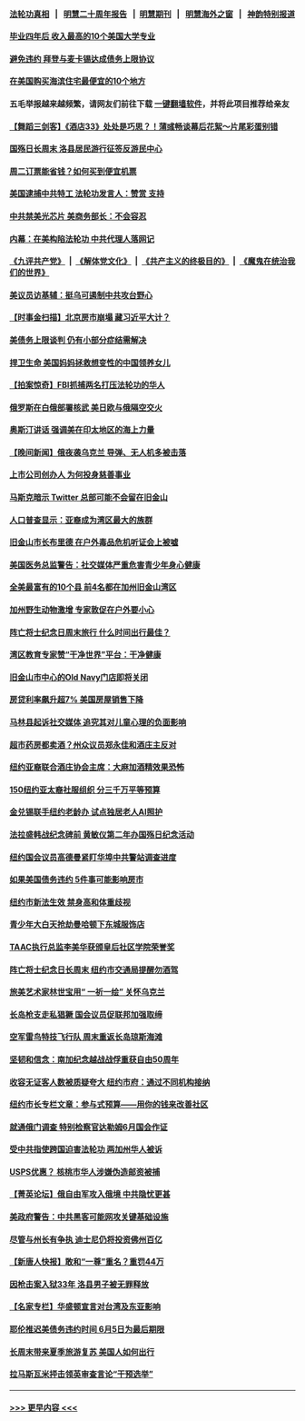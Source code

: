 #### [法轮功真相](https://github.com/gfw-breaker/truth/blob/master/README.md?t=0) &nbsp;&nbsp;|&nbsp;&nbsp; [明慧二十周年报告](https://github.com/gfw-breaker/mh-reports/blob/master/README.md?t=0) &nbsp;&nbsp;|&nbsp;&nbsp;[明慧期刊](https://github.com/gfw-breaker/mh-qikan) &nbsp;&nbsp;|&nbsp;&nbsp; [明慧海外之窗](https://github.com/gfw-breaker/mh-news/blob/master/README.md?t=0) &nbsp;&nbsp;|&nbsp;&nbsp; [神韵特别报道](https://github.com/gfw-breaker/mh-news/blob/master/shenyun.md?t=0)
#### [毕业四年后 收入最高的10个美国大学专业](../pages/nsc412/n14004229.md?t=05281843) 
#### [避免违约 拜登与麦卡锡达成债务上限协议](../pages/nsc412/n14005111.md?t=05281843) 
#### [在美国购买海滨住宅最便宜的10个地方](../pages/nsc412/n14005118.md?t=05281843) 
#### 五毛举报越来越频繁，请网友们前往下载 [一键翻墙软件](https://github.com/gfw-breaker/ssr-accounts)，并将此项目推荐给亲友
#### [【舞蹈三剑客】《酒店33》处处是巧思？！蒲彧畅谈幕后花絮～片尾彩蛋别错](../pages/nsc412/n14005153.md?t=05281843) 
#### [国殇日长周末 洛县居民游行征签反游民中心](../pages/nsc412/n14005130.md?t=05281843) 
#### [周二订票能省钱？如何买到便宜机票](../pages/nsc412/n14004896.md?t=05281843) 
#### [美国逮捕中共特工 法轮功发言人：赞赏 支持](../pages/nsc412/n14005107.md?t=05281843) 
#### [中共禁美光芯片 美商务部长：不会容忍](../pages/nsc412/n14005101.md?t=05281843) 
#### [内幕：在美构陷法轮功 中共代理人落网记](../pages/nsc412/n14005083.md?t=05281843) 
#### [《九评共产党》](https://github.com/begood0513/9ping.md/blob/master/README.md) &nbsp;|&nbsp; [《解体党文化》](../../../../jtdwh.md/blob/master/README.md)  &nbsp;|&nbsp; [《共产主义的终极目的》](../../../../gczydzjmd.md/blob/master/README.md) &nbsp;|&nbsp; [《魔鬼在统治我们的世界》](../../../../mgztzwmdsj.md/blob/master/README.md) 
#### [美议员访基辅：挺乌可遏制中共攻台野心](../pages/nsc412/n14005081.md?t=05281843) 
#### [【时事金扫描】北京房市崩塌 藏习近平大计？](../pages/nsc412/n14005071.md?t=05281843) 
#### [美债务上限谈判 仍有小部分症结需解决](../pages/nsc412/n14005079.md?t=05281843) 
#### [捍卫生命 美国妈妈拯救想变性的中国领养女儿](../pages/nsc412/n14005063.md?t=05281843) 
#### [【拍案惊奇】FBI抓捕两名打压法轮功的华人](../pages/nsc412/n14005056.md?t=05281843) 
#### [俄罗斯在白俄部署核武 美日欧与俄隔空交火](../pages/nsc412/n14005020.md?t=05281843) 
#### [奥斯汀讲话 强调美在印太地区的海上力量](../pages/nsc412/n14005040.md?t=05281843) 
#### [【晚间新闻】俄夜袭乌克兰 导弹、无人机多被击落](../pages/nsc412/n14004977.md?t=05281843) 
#### [上市公司创办人 为何投身慈善事业](../pages/nsc412/n14004973.md?t=05281843) 
#### [马斯克暗示 Twitter 总部可能不会留在旧金山](../pages/nsc412/n14004971.md?t=05281843) 
#### [人口普查显示：亚裔成为湾区最大的族群](../pages/nsc412/n14004966.md?t=05281843) 
#### [旧金山市长布里德 在户外毒品危机听证会上被嘘](../pages/nsc412/n14004964.md?t=05281843) 
#### [美国医务总监警告：社交媒体严重危害青少年身心健康](../pages/nsc412/n14004961.md?t=05281843) 
#### [全美最富有的10个县 前4名都在加州旧金山湾区](../pages/nsc412/n14004959.md?t=05281843) 
#### [加州野生动物激增 专家敦促在户外要小心](../pages/nsc412/n14004957.md?t=05281843) 
#### [阵亡将士纪念日周末旅行 什么时间出行最佳？](../pages/nsc412/n14004933.md?t=05281843) 
#### [湾区教育专家赞“干净世界”平台：干净健康](../pages/nsc412/n14004923.md?t=05281843) 
#### [旧金山市中心的Old Navy门店即将关闭](../pages/nsc412/n14004920.md?t=05281843) 
#### [房贷利率飙升超7% 美国房屋销售下降](../pages/nsc412/n14004914.md?t=05281843) 
#### [马林县起诉社交媒体 追究其对儿童心理的负面影响](../pages/nsc412/n14004909.md?t=05281843) 
#### [超市药房都卖酒？州众议员郑永佳和酒庄主反对](../pages/nsc412/n14004890.md?t=05281843) 
#### [纽约亚裔联合酒庄协会主席：大麻加酒精效果恐怖](../pages/nsc412/n14004892.md?t=05281843) 
#### [150纽约亚太裔社服组织 分三千万平等预算](../pages/nsc412/n14004900.md?t=05281843) 
#### [金兑锡联手纽约老龄办 试点独居老人AI照护](../pages/nsc412/n14004865.md?t=05281843) 
#### [法拉盛韩战纪念碑前 黄敏仪第二年办国殇日纪念活动](../pages/nsc412/n14004867.md?t=05281843) 
#### [纽约国会议员高德曼紧盯华埠中共警站调查进度](../pages/nsc412/n14004888.md?t=05281843) 
#### [如果美国债务违约 5件事可能影响房市](../pages/nsc412/n14004848.md?t=05281843) 
#### [纽约市新法生效 禁身高和体重歧视](../pages/nsc412/n14004903.md?t=05281843) 
#### [青少年大白天抢劫曼哈顿下东城服饰店](../pages/nsc412/n14004897.md?t=05281843) 
#### [TAAC执行总监李美华获颁皇后社区学院荣誉奖](../pages/nsc412/n14004871.md?t=05281843) 
#### [阵亡将士纪念日长周末 纽约市交通局提醒勿酒驾](../pages/nsc412/n14004838.md?t=05281843) 
#### [旅美艺术家林世宝用“ 一祈一绘” 关怀乌克兰](../pages/nsc412/n14004850.md?t=05281843) 
#### [长岛枪支走私猖獗 国会议员促联邦加强取缔](../pages/nsc412/n14004840.md?t=05281843) 
#### [空军雷鸟特技飞行队 周末重返长岛琼斯海滩](../pages/nsc412/n14004852.md?t=05281843) 
#### [坚韧和信念：南加纪念越战战俘重获自由50周年](../pages/nsc412/n14004835.md?t=05281843) 
#### [收容无证客人数被质疑夸大 纽约市府：通过不同机构接纳](../pages/nsc412/n14004842.md?t=05281843) 
#### [纽约市长专栏文章：参与式预算——用你的钱来改善社区](../pages/nsc412/n14004844.md?t=05281843) 
#### [就通俄门调查 特别检察官达勒姆6月国会作证](../pages/nsc412/n14004793.md?t=05281843) 
#### [受中共指使跨国迫害法轮功 两加州华人被诉](../pages/nsc412/n14004778.md?t=05281843) 
#### [USPS优惠？ 核桃市华人涉嫌伪造邮资被捕](../pages/nsc412/n14004799.md?t=05281843) 
#### [【菁英论坛】俄自由军攻入俄境 中共隐忧更甚](../pages/nsc412/n14004760.md?t=05281843) 
#### [美政府警告：中共黑客可能网攻关键基础设施](../pages/nsc412/n14004746.md?t=05281843) 
#### [尽管与州长有争执 迪士尼仍将投资佛州百亿](../pages/nsc412/n14004757.md?t=05281843) 
#### [【新唐人快报】敢和“一尊”重名？重罚44万](../pages/nsc412/n14004794.md?t=05281843) 
#### [因枪击案入狱33年 洛县男子被无罪释放](../pages/nsc412/n14004787.md?t=05281843) 
#### [【名家专栏】华盛顿宣言对台湾及东亚影响](../pages/nsc412/n14003915.md?t=05281843) 
#### [耶伦推迟美债务违约时间 6月5日为最后期限](../pages/nsc412/n14004776.md?t=05281843) 
#### [长周末带来夏季旅游复苏 美国人如何出行](../pages/nsc412/n14004733.md?t=05281843) 
#### [拉马斯瓦米抨击领英审查言论“干预选举”](../pages/nsc412/n14004755.md?t=05281843) 

----
#### [ >>> 更早内容 <<< ](../indexes/nsc412-earlier.md)
